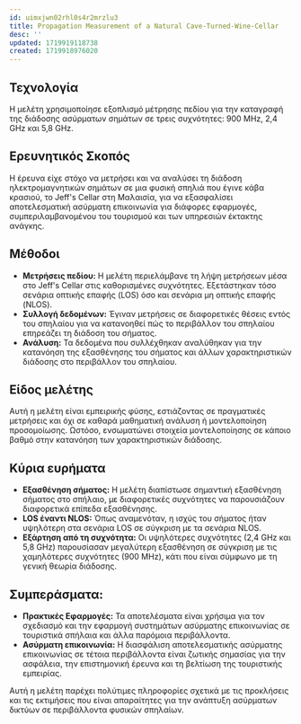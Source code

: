 ```yaml
---
id: uimxjwn02rhl0s4r2mrzlu3
title: Propagation Measurement of a Natural Cave-Turned-Wine-Cellar
desc: ''
updated: 1719919118738
created: 1719918976020
---
```


## Τεχνολογία
Η μελέτη χρησιμοποίησε εξοπλισμό μέτρησης πεδίου για την καταγραφή της διάδοσης ασύρματων σημάτων σε τρεις συχνότητες: 900 MHz, 2,4 GHz και 5,8 GHz.

## Ερευνητικός Σκοπός
Η έρευνα είχε στόχο να μετρήσει και να αναλύσει τη διάδοση ηλεκτρομαγνητικών σημάτων σε μια φυσική σπηλιά που έγινε κάβα κρασιού, το Jeff's Cellar στη Μαλαισία, για να εξασφαλίσει αποτελεσματική ασύρματη επικοινωνία για διάφορες εφαρμογές, συμπεριλαμβανομένου του τουρισμού και των υπηρεσιών έκτακτης ανάγκης.

## Μέθοδοι
- **Μετρήσεις πεδίου:** Η μελέτη περιελάμβανε τη λήψη μετρήσεων μέσα στο Jeff's Cellar στις καθορισμένες συχνότητες. Εξετάστηκαν τόσο σενάρια οπτικής επαφής (LOS) όσο και σενάρια μη οπτικής επαφής (NLOS).
- **Συλλογή δεδομένων:** Έγιναν μετρήσεις σε διαφορετικές θέσεις εντός του σπηλαίου για να κατανοηθεί πώς το περιβάλλον του σπηλαίου επηρεάζει τη διάδοση του σήματος.
- **Ανάλυση:** Τα δεδομένα που συλλέχθηκαν αναλύθηκαν για την κατανόηση της εξασθένησης του σήματος και άλλων χαρακτηριστικών διάδοσης στο περιβάλλον του σπηλαίου.

## Είδος μελέτης
Αυτή η μελέτη είναι εμπειρικής φύσης, εστιάζοντας σε πραγματικές μετρήσεις και όχι σε καθαρά μαθηματική ανάλυση ή μοντελοποίηση προσομοίωσης. Ωστόσο, ενσωματώνει στοιχεία μοντελοποίησης σε κάποιο βαθμό στην κατανόηση των χαρακτηριστικών διάδοσης.

## Κύρια ευρήματα
- **Εξασθένηση σήματος:** Η μελέτη διαπίστωσε σημαντική εξασθένηση σήματος στο σπήλαιο, με διαφορετικές συχνότητες να παρουσιάζουν διαφορετικά επίπεδα εξασθένησης.
- **LOS έναντι NLOS:** Όπως αναμενόταν, η ισχύς του σήματος ήταν υψηλότερη στα σενάρια LOS σε σύγκριση με τα σενάρια NLOS.
- **Εξάρτηση από τη συχνότητα:** Οι υψηλότερες συχνότητες (2,4 GHz και 5,8 GHz) παρουσίασαν μεγαλύτερη εξασθένηση σε σύγκριση με τις χαμηλότερες συχνότητες (900 MHz), κάτι που είναι σύμφωνο με τη γενική θεωρία διάδοσης.

## Συμπεράσματα:
- **Πρακτικές Εφαρμογές:** Τα αποτελέσματα είναι χρήσιμα για τον σχεδιασμό και την εφαρμογή συστημάτων ασύρματης επικοινωνίας σε τουριστικά σπήλαια και άλλα παρόμοια περιβάλλοντα.
- **Ασύρματη επικοινωνία:** Η διασφάλιση αποτελεσματικής ασύρματης επικοινωνίας σε τέτοια περιβάλλοντα είναι ζωτικής σημασίας για την ασφάλεια, την επιστημονική έρευνα και τη βελτίωση της τουριστικής εμπειρίας.

Αυτή η μελέτη παρέχει πολύτιμες πληροφορίες σχετικά με τις προκλήσεις και τις εκτιμήσεις που είναι απαραίτητες για την ανάπτυξη ασύρματων δικτύων σε περιβάλλοντα φυσικών σπηλαίων.